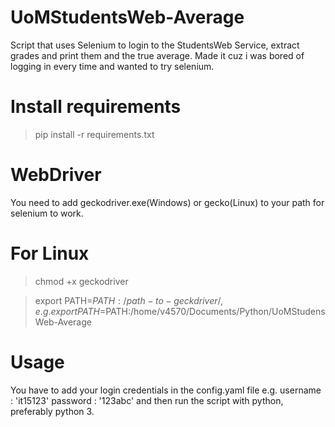 # UoMStudentsWeb-Average

Script that uses Selenium to login to the StudentsWeb Service, extract grades and print them and the true average.
Made it cuz i was bored of logging in every time and wanted to try selenium.

# Install requirements
> pip install -r requirements.txt

# WebDriver
You need to add geckodriver.exe(Windows) or gecko(Linux) to your path for selenium to work.

# For Linux

> chmod +x geckodriver

> export PATH=$PATH:/path-to-geckdriver/ , e.g. export PATH=$PATH:/home/v4570/Documents/Python/UoMStudensWeb-Average

# Usage
You have to add your login credentials in the config.yaml file e.g. username : 'it15123' password : '123abc' and then run the script with python, preferably python 3.
